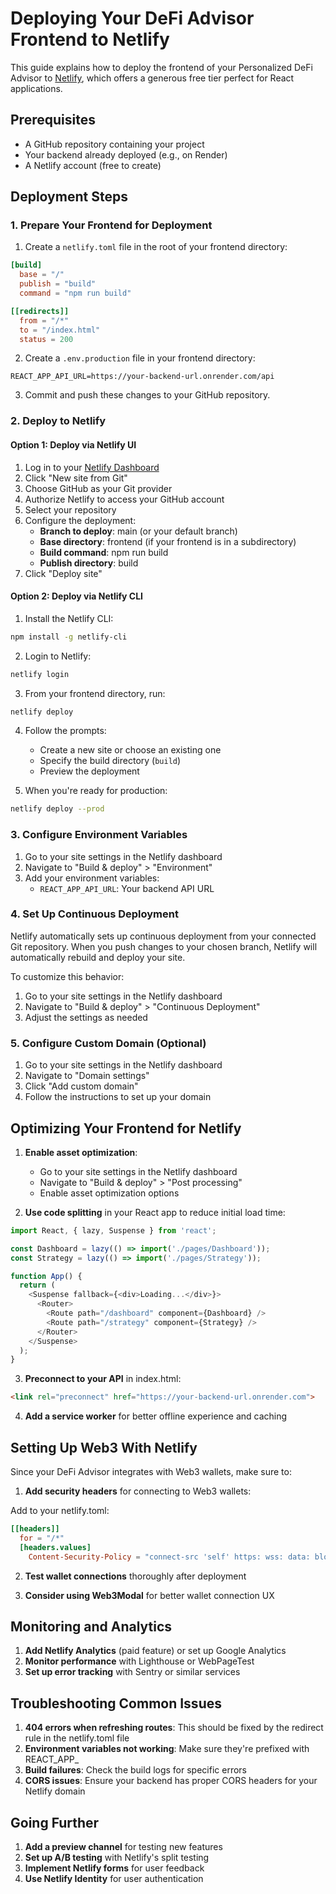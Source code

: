# Deploying Your DeFi Advisor Frontend to Netlify

This guide explains how to deploy the frontend of your Personalized DeFi Advisor to [Netlify](https://www.netlify.com/), which offers a generous free tier perfect for React applications.

## Prerequisites

- A GitHub repository containing your project
- Your backend already deployed (e.g., on Render)
- A Netlify account (free to create)

## Deployment Steps

### 1. Prepare Your Frontend for Deployment

1. Create a `netlify.toml` file in the root of your frontend directory:

```toml
[build]
  base = "/"
  publish = "build"
  command = "npm run build"

[[redirects]]
  from = "/*"
  to = "/index.html"
  status = 200
```

2. Create a `.env.production` file in your frontend directory:

```
REACT_APP_API_URL=https://your-backend-url.onrender.com/api
```

3. Commit and push these changes to your GitHub repository.

### 2. Deploy to Netlify

#### Option 1: Deploy via Netlify UI

1. Log in to your [Netlify Dashboard](https://app.netlify.com/)
2. Click "New site from Git"
3. Choose GitHub as your Git provider
4. Authorize Netlify to access your GitHub account
5. Select your repository
6. Configure the deployment:
   - **Branch to deploy**: main (or your default branch)
   - **Base directory**: frontend (if your frontend is in a subdirectory)
   - **Build command**: npm run build
   - **Publish directory**: build
7. Click "Deploy site"

#### Option 2: Deploy via Netlify CLI

1. Install the Netlify CLI:
```bash
npm install -g netlify-cli
```

2. Login to Netlify:
```bash
netlify login
```

3. From your frontend directory, run:
```bash
netlify deploy
```

4. Follow the prompts:
   - Create a new site or choose an existing one
   - Specify the build directory (`build`)
   - Preview the deployment

5. When you're ready for production:
```bash
netlify deploy --prod
```

### 3. Configure Environment Variables

1. Go to your site settings in the Netlify dashboard
2. Navigate to "Build & deploy" > "Environment"
3. Add your environment variables:
   - `REACT_APP_API_URL`: Your backend API URL

### 4. Set Up Continuous Deployment

Netlify automatically sets up continuous deployment from your connected Git repository. When you push changes to your chosen branch, Netlify will automatically rebuild and deploy your site.

To customize this behavior:
1. Go to your site settings in the Netlify dashboard
2. Navigate to "Build & deploy" > "Continuous Deployment"
3. Adjust the settings as needed

### 5. Configure Custom Domain (Optional)

1. Go to your site settings in the Netlify dashboard
2. Navigate to "Domain settings"
3. Click "Add custom domain"
4. Follow the instructions to set up your domain

## Optimizing Your Frontend for Netlify

1. **Enable asset optimization**:
   - Go to your site settings in the Netlify dashboard
   - Navigate to "Build & deploy" > "Post processing"
   - Enable asset optimization options

2. **Use code splitting** in your React app to reduce initial load time:
```javascript
import React, { lazy, Suspense } from 'react';

const Dashboard = lazy(() => import('./pages/Dashboard'));
const Strategy = lazy(() => import('./pages/Strategy'));

function App() {
  return (
    <Suspense fallback={<div>Loading...</div>}>
      <Router>
        <Route path="/dashboard" component={Dashboard} />
        <Route path="/strategy" component={Strategy} />
      </Router>
    </Suspense>
  );
}
```

3. **Preconnect to your API** in index.html:
```html
<link rel="preconnect" href="https://your-backend-url.onrender.com">
```

4. **Add a service worker** for better offline experience and caching

## Setting Up Web3 With Netlify

Since your DeFi Advisor integrates with Web3 wallets, make sure to:

1. **Add security headers** for connecting to Web3 wallets:
   
Add to your netlify.toml:
```toml
[[headers]]
  for = "/*"
  [headers.values]
    Content-Security-Policy = "connect-src 'self' https: wss: data: blob:;"
```

2. **Test wallet connections** thoroughly after deployment
   
3. **Consider using Web3Modal** for better wallet connection UX

## Monitoring and Analytics

1. **Add Netlify Analytics** (paid feature) or set up Google Analytics
2. **Monitor performance** with Lighthouse or WebPageTest
3. **Set up error tracking** with Sentry or similar services

## Troubleshooting Common Issues

1. **404 errors when refreshing routes**: This should be fixed by the redirect rule in the netlify.toml file
2. **Environment variables not working**: Make sure they're prefixed with REACT_APP_
3. **Build failures**: Check the build logs for specific errors
4. **CORS issues**: Ensure your backend has proper CORS headers for your Netlify domain

## Going Further

1. **Add a preview channel** for testing new features
2. **Set up A/B testing** with Netlify's split testing
3. **Implement Netlify forms** for user feedback
4. **Use Netlify Identity** for user authentication
